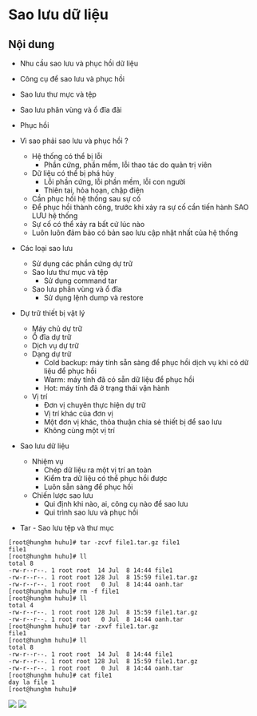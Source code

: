 # Sao lưu dữ liệu

## Nội dung

 - Nhu cầu sao lưu và phục hồi dữ liệu
 - Công cụ để sao lưu và phục hồi
 - Sao lưu thư mực và tệp
 - Sao lưu phân vùng và ổ đĩa đãi
 - Phục hồi

 - Vì sao phải sao lưu và phục hồi ?
    - Hệ thống có thể bị lỗi 
        - Phần cứng, phần mềm, lỗi thao tác do quản trị viên 
    - Dữ liệu có thể bị phá hủy 
        - Lỗi phần cứng, lỗi phần mềm, lỗi con người 
        - Thiên tai, hỏa hoạn, chập điện 
    - Cần phục hồi hệ thống sau sự cố 
    - Để phục hồi thành công, trước khi xảy ra sự cố cần tiến hành SAO LƯU hệ thống 
    - Sự cố có thể xảy ra bất cứ lúc nào 
    - Luôn luôn đảm bảo có bản sao lưu cập nhật nhất của hệ thống

- Các loại sao lưu

    - Sử dụng các phần cứng dự trữ 
    - Sao lưu thư mục và tệp 
        - Sử dụng command tar 
    - Sao lưu phân vùng và ổ đĩa 
        - Sử dụng  lệnh dump  và restore 

- Dự trữ thiết bị vật lý

    - Máy chủ dự trữ 
    - Ổ đĩa dự trữ 
    - Dịch vụ dự trữ 
    - Dạng dự trữ 
        - Cold backup: máy tính sẵn sàng để phục hồi dịch vụ khi có dữ liệu để phục hồi 
        - Warm: máy tính đã có sẵn dữ liệu để phục hồi 
        - Hot: máy tính đã ở trạng thái vận hành 
    - Vị trí 
        - Đơn vị chuyên thực hiện dự trữ 
        - Vị trí khác của đơn vị 
        - Một đơn vị khác, thỏa thuận chia sẻ thiết bị để sao lưu 
        - Không cùng một vị trí

- Sao lưu dữ liệu
    - Nhiệm vụ 
        - Chép dữ liệu ra một vị trí an toàn 
        - Kiểm tra dữ liệu có thể phục hồi được 
        - Luôn sẵn sàng để phục hồi 
    - Chiến lược sao lưu 
        - Qui định khi nào, ai, công cụ nào để sao lưu 
        - Qui trình sao lưu và phục hồi



- Tar - Sao lưu tệp và thư mục
 
```
[root@hunghm huhu]# tar -zcvf file1.tar.gz file1
file1
[root@hunghm huhu]# ll
total 8
-rw-r--r--. 1 root root  14 Jul  8 14:44 file1
-rw-r--r--. 1 root root 128 Jul  8 15:59 file1.tar.gz
-rw-r--r--. 1 root root   0 Jul  8 14:44 oanh.tar
[root@hunghm huhu]# rm -f file1
[root@hunghm huhu]# ll
total 4
-rw-r--r--. 1 root root 128 Jul  8 15:59 file1.tar.gz
-rw-r--r--. 1 root root   0 Jul  8 14:44 oanh.tar
[root@hunghm huhu]# tar -zxvf file1.tar.gz
file1
[root@hunghm huhu]# ll
total 8
-rw-r--r--. 1 root root  14 Jul  8 14:44 file1
-rw-r--r--. 1 root root 128 Jul  8 15:59 file1.tar.gz
-rw-r--r--. 1 root root   0 Jul  8 14:44 oanh.tar
[root@hunghm huhu]# cat file1
day la file 1
[root@hunghm huhu]#

```

<img src="https://imgur.com/TuS2EZz.jpg">

<img src="https://imgur.com/FU87dfe.jpg">


